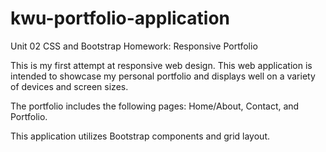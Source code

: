 # kwu-portfolio-application

Unit 02 CSS and Bootstrap Homework: Responsive Portfolio

This is my first attempt at responsive web design. This web application is intended to showcase my personal portfolio and displays well on a variety of devices and screen sizes.

The portfolio includes the following pages: Home/About, Contact, and Portfolio.

This application utilizes Bootstrap components and grid layout.
